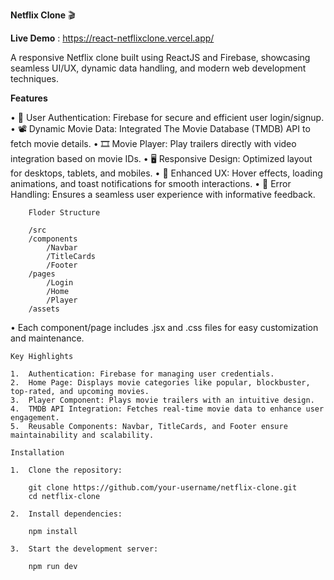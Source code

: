 **Netflix Clone** 🎬

**Live Demo** : https://react-netflixclone.vercel.app/

A responsive Netflix clone built using ReactJS and Firebase, showcasing seamless UI/UX, dynamic data handling, and modern web development techniques.

**Features**

 •	🔐 User Authentication: Firebase for secure and efficient user login/signup.
    •	📽️ Dynamic Movie Data: Integrated The Movie Database (TMDB) API to fetch movie details.
    •	🎞️ Movie Player: Play trailers directly with video integration based on movie IDs.
    •	🖥️ Responsive Design: Optimized layout for desktops, tablets, and mobiles.
    •	🎨 Enhanced UX: Hover effects, loading animations, and toast notifications for smooth interactions.
    •	🔔 Error Handling: Ensures a seamless user experience with informative feedback.


        Floder Structure

        /src
        /components
            /Navbar
            /TitleCards
            /Footer
        /pages
            /Login
            /Home
            /Player
        /assets

   

• Each component/page includes .jsx and .css files for easy customization and maintenance.

    Key Highlights

    1.	Authentication: Firebase for managing user credentials.
    2.	Home Page: Displays movie categories like popular, blockbuster, top-rated, and upcoming movies.
    3.	Player Component: Plays movie trailers with an intuitive design.
    4.	TMDB API Integration: Fetches real-time movie data to enhance user engagement.
    5.	Reusable Components: Navbar, TitleCards, and Footer ensure maintainability and scalability.

    Installation

    1.	Clone the repository:

        git clone https://github.com/your-username/netflix-clone.git
        cd netflix-clone

    2.	Install dependencies:

        npm install

    3.	Start the development server:

        npm run dev

    
